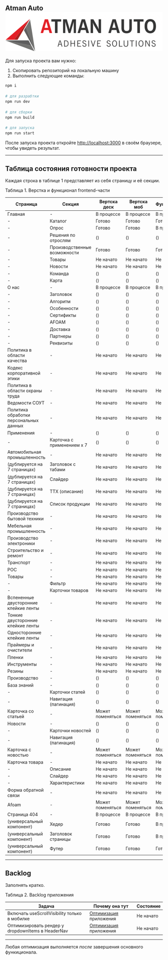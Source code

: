 ## Atman Auto   ![Логотип компании Atman Auto](https://github.com/Miracreative/Atman-Auto/blob/Yoda/public/logo.svg)

Для запуска проекта вам нужно:

1. Скопировать репозиторий на локальную машину
2. Выполнить следующие команды:

```bash
npm i

# для разрабтки
npm run dev

# для сборки
npm run build

# для запуска
npm run start
```

После запуска проекта откройте [http://localhost:3000](http://localhost:3000) в своём браузере, чтобы увидеть результат.

---

## Таблица состояния готовности проекта

Каждая строка в таблице 1 представляет из себя страницу и её секции.

Таблица 1. Верстка и функционал frontend-части

| Страница                               | Секция                       | Вертска деск     | Вертска моб      | Функционал       |
| -------------------------------------- | ---------------------------- | ---------------- | ---------------- | ---------------- |
| Главная                                | -                            | В процессе       | В процессе       | В процессе       |
| -                                      | Каталог                      | Готово           | Готово           | Готово           |
| -                                      | Опрос                        | Готово           | Готово           | В процессе       |
| -                                      | Решения по отрослям          | ()               | ()               | ()               |
| -                                      | Производственные возможности | Готово           | Готово           | Готово           |
| -                                      | Товары                       | Не начато        | Не начато        | Не начато        |
| -                                      | Новости                      | Не начато        | Не начато        | Не начато        |
| -                                      | Команда                      | ()               | ()               | ()               |
| -                                      | Карта                        | ()               | ()               | ()               |
| О нас                                  | -                            | В процессе       | В процессе       | В процессе       |
| -                                      | Заголовок                    | ()               | ()               | ()               |
| -                                      | Алгоритм                     | ()               | ()               | ()               |
| -                                      | Особенности                  | ()               | ()               | ()               |
| -                                      | Сертификты                   | ()               | ()               | ()               |
| -                                      | AFOAM                        | ()               | ()               | ()               |
| -                                      | Доставка                     | ()               | ()               | ()               |
| -                                      | Партнеры                     | ()               | ()               | ()               |
| -                                      | Реквизиты                    | ()               | ()               | ()               |
| Политика в области качества            | -                            | Не начато        | Не начато        | Не начато        |
| Кодекс корпоративной этики             | -                            | Не начато        | Не начато        | Не начато        |
| Политика в области охраны труда        | -                            | Не начато        | Не начато        | Не начато        |
| Ведомости СОУТ                         | -                            | Не начато        | Не начато        | Не начато        |
| Политика обработки персональных данных | -                            | Не начато        | Не начато        | Не начато        |
| Применения                             | -                            | ()               | ()               | ()               |
| -                                      | Карточка с применением х 7   | ()               | ()               | ()               |
| Автомобильная промышленность           | -                            | Не начато        | Не начато        | Не начато        |
| (дублируется на 7 страницах)           | Заголовок с табами           | Не начато        | Не начато        | Не начато        |
| (дублируется на 7 страницах)           | Слайдер                      | Не начато        | Не начато        | Не начато        |
| (дублируется на 7 страницах)           | ТТХ (описание)               | Не начато        | Не начато        | Не начато        |
| (дублируется на 7 страницах)           | Список продукции             | Не начато        | Не начато        | Не начато        |
| Производство бытовой техники           | -                            | Не начато        | Не начато        | Не начато        |
| Мебельная промышленность               | -                            | Не начато        | Не начато        | Не начато        |
| Производство электроники               | -                            | Не начато        | Не начато        | Не начато        |
| Строительство и ремонт                 | -                            | Не начато        | Не начато        | Не начато        |
| Транспорт                              | -                            | Не начато        | Не начато        | Не начато        |
| РОС                                    | -                            | Не начато        | Не начато        | Не начато        |
| Товары                                 | -                            | Не начато        | Не начато        | Не начато        |
| -                                      | Фильтр                       | Не начато        | Не начато        | Не начато        |
| -                                      | Карточки товаров             | Не начато        | Не начато        | Не начато        |
| Вспененные двусторонние клейкие ленты  | -                            | Не начато        | Не начато        | Не начато        |
| Тонкие двусторонние клейкие ленты      | -                            | Не начато        | Не начато        | Не начато        |
| Односторонние клейкие ленты            | -                            | Не начато        | Не начато        | Не начато        |
| Праймеры и очистители                  | -                            | Не начато        | Не начато        | Не начато        |
| Пленки                                 | -                            | Не начато        | Не начато        | Не начато        |
| Инструменты                            | -                            | Не начато        | Не начато        | Не начато        |
| Резины                                 | -                            | Не начато        | Не начато        | Не начато        |
| Производство                           | -                            | ()               | ()               | ()               |
| База знаний                            | -                            | ()               | ()               | ()               |
| -                                      | Карточки статей              | ()               | ()               | ()               |
| -                                      | Навигация (пагинация)        | ()               | ()               | ()               |
| Карточка со статьей                    | -                            | Может поменяться | Может поменяться | Может поменяться |
| Новости                                | -                            | ()               | ()               | ()               |
| -                                      | Карточки новостей            | ()               | ()               | ()               |
| -                                      | Навигация (пагинация)        | ()               | ()               | ()               |
| Карточка с новостью                    | -                            | Может поменяться | Может поменяться | Может поменяться |
| Карточка товара                        | -                            | Не начато        | Не начато        | Не начато        |
| -                                      | Описание                     | Не начато        | Не начато        | Не начато        |
| -                                      | Слайдер                      | Не начато        | Не начато        | Не начато        |
| -                                      | Характеристики               | Не начато        | Не начато        | Не начато        |
| Форма обратной связи                   | -                            | Не начато        | Не начато        | Не начато        |
| Afoam                                  | -                            | Может поменяться | Может поменяться | Может поменяться |
| Страница 404                           | -                            | В процессе       | В процессе       | В процессе       |
| (универсальный компонент)              | Хедер                        | Готово           | Готово           | В процессе       |
| (универсальный компонент)              | Заголовок страницы           | Готово           | Готово           | В процессе       |
| (универсальный компонент)              | Футер                        | Готово           | Готово           | Готово           |

---

## Backlog

Заполнять кратко.

Таблица 2. Backlog приложения

| Задача                                            | Почему она тут                  | Состояние |
| ------------------------------------------------- | ------------------------------- | --------- |
| Включать useScrollVisibility только в мобилке     | [Оптимизация](#star) приложения | Не начато |
| Оптимизировать рендер у dropdownItems в HeaderNav | [Оптимизация](#star) приложения | Не начато |

---

<p id="star">Любая оптимизация выполняется <i>после</i> завершения основного функиционала.</p>
